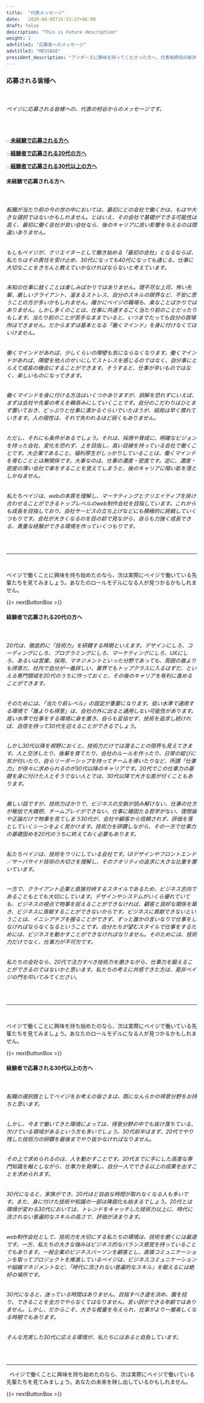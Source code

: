 ```yaml
---
title:  "代表メッセージ"
date:   2020-08-05T15:53:27+06:00
draft: false
description: "This is Future description"
weight: 1
advtitle2: "応募者へのメッセージ"
advtitle3: "MESSAGE"
president_description: "アンダーズに興味を持ってくださった方へ、代表取締役の新井からのメッセージです。当社で体感してほしいこと、大切にしている経営スタイルなど、私たちの想いをお伝えします。"
---
```


### **応募される皆様へ**
&nbsp;
###### ベイジに応募される皆様への、代表の枌谷からのメッセージです。
&nbsp;

![Image Not Available](../../ico_arw_page_anchor.webp)[**未経験で応募される方へ**](#未経験で応募される方へ)

![Image Not Available](../../ico_arw_page_anchor.webp)[**経験者で応募される20代の方へ**](#経験者で応募される20代の方へ)

![Image Not Available](../../ico_arw_page_anchor.webp)[**経験者で応募される30代以上の方へ**](#経験者で応募される30代以上の方へ)

#### **未経験で応募される方へ**
&nbsp;
###### 転職が当たり前の今の世の中においては、最初にどの会社で働くかは、もはや大きな選択ではないかもしれません。とはいえ、その会社で基礎ができる可能性は高く、最初に働く会社が良い会社なら、後のキャリアに良い影響を与えるのは間違いありません。
###### もしもベイジが、クリエイターとして働き始める「最初の会社」となるならば、私たちはその責任を受け止め、30代になっても40代になっても通じる、仕事に大切なことをきちんと教えていかなければならないと考えています。
###### 未知の仕事に就くことは楽しみばかりではありません。理不尽な上司、怖い先輩、厳しいクライアント、溜まるストレス、自分のスキルの限界など、不安に思うことの方が多いかもしれません。確かにベイジの職場も、楽なことばかりではありません。しかし多くのことは、仕事に共通するごく当たり前のことだったりもします。当たり前のことが苦手なままでいると、いつまでたっても自分の居場所はできません。だからまずは基本となる「働くマインド」を身に付けなくてはいけません。
###### 働くマインドがあれば、少しくらいの障壁も気にならなくなります。働くマインドがあれば、障壁を他人のせいにしてストレスを感じるのではなく、自分事にとらえて成長の機会にすることができます。そうすると、仕事が辛いものではなく、楽しいものになってきます。
###### 働くマインドを身に付ける方法はいくつかありますが、誤解を恐れずにいえば、まずは会社や先輩の考えを鵜呑みにしていくことです。自分のこだわりはひとまず置いておき、どっぷりと仕事に漬かるぐらいでいたほうが、結局は早く慣れていきます。人の個性は、それで失われるほど弱くもありません。
###### ただし、それにも条件があるでしょう。それは、採用や育成に、明確なビジョンを持った会社、変化を恐れず、上を目指し、高い目線を持っている会社で働くことです。大企業であること、福利厚生がしっかりしていることは、働くマインドを育むこととは無関係です。大事なのは、仕事の濃度・密度です。逆に、濃度・密度の薄い会社で楽をすることを覚えてしまうと、後のキャリアに暗い影を落としかねません。
###### 私たちベイジは、webの本質を理解し、マーケティングとクリエイティブを掛け合わせることができるトップレベルのweb制作会社を目指しています。これからも成長を目指しており、自社サービスの立ち上げなどにも積極的に挑戦していくつもりです。会社が大きくなるのを目の前で見ながら、自らも力強く成長できる、貴重な経験ができる環境を作っていくつもりです。

&nbsp; 

---
&nbsp;

ベイジで働くことに興味を持ち始めたのなら、次は実際にベイジで働いている先輩たちを見てみましょう。あなたのロールモデルになる人が見つかるかもしれません。

<!-- # &nbsp; &nbsp; &nbsp; &nbsp; &nbsp; &nbsp; &nbsp; &nbsp; &nbsp; box here -->
{{< nextButtonBox >}}


#### **経験者で応募される20代の方へ**
&nbsp;
###### 20代は、徹底的に「技術力」を研鑚する時期といえます。デザインにしろ、コーディングにしろ、プログラミングにしろ、マーケティングにしろ、UXにしろ、あるいは営業、採用、マネジメントといった分野であっても、周囲の誰よりも得意だ、社内で自分が一番詳しい、業界でもトップクラスに入るはずだ、といえる専門領域を20代のうちに作っておくと、その後のキャリアを有利に進めることができます。

###### そのためには、「当たり前レベル」の設定が重要になります。低い水準で通用する環境で「誰よりも得意」は、会社の外に出ると通用しない可能性があります。高い水準で仕事をする環境に身を置き、自らも妥協せず、技術を追求し続ければ、自信を持って30代を迎えることができるでしょう。

###### しかし30代以降を視野におくと、技術力だけでは渡ることの限界も見えてきます。人と交渉したり、後輩を育てたり、会社のルールを作ったり、日常の綻びに気が付いたり、自らリーダーシップを持ってチームを導いたりなど、所謂「仕事力」が徐々に求められるのが30代以降のキャリアです。20代でこの仕事力の基礎を身に付けた人とそうでない人とでは、30代以降で大きな差が付くこともあります。

###### 厳しい話ですが、技術力ばかりで、ビジネスの文脈が読み解けない、仕事の仕方が稚拙で大雑把、チームプレイができない、仕事に確固たる哲学がない、理想論や正論だけで物事を見てしまう30代が、会社や顧客から信頼されず、評価を落としていくシーンをよく見かけます。技術力を研鑽しながら、その一方で仕事力の基礎固めを20代のうちに終えておく必要もあります。

###### 私たちベイジは、技術をウリにしている会社です。UIデザインやフロントエンド／サーバサイド技術の大切さを理解し、そのクオリティの追求に大きな比重を置いています。

###### 一方で、クライアント企業と直接対峙するスタイルであるため、ビジネス志向であることもとても大切にしています。デザインやシステムがいくら優れていても、ビジネスの視点で物事を捉えることができなければ、顧客と良好な関係を築き、ビジネスに貢献することができないからです。ビジネスに貢献できないということは、イニシアチブを握ることができず、ずっと誰かの言いなりで仕事をしなければならなくなるということです。自分たちが望むスタイルで仕事をするためには、ビジネスを動かすことができなければなりません。そのためには、技術力だけでなく、仕事力が不可欠です。

###### 私たちの会社なら、20代で注力すべき技術力を磨きながら、仕事力を鍛えることができるのではないかと思います。私たちの考えに共感できた方は、是非ベイジの門を叩いてみてください。
&nbsp;

---
&nbsp;

ベイジで働くことに興味を持ち始めたのなら、次は実際にベイジで働いている先輩たちを見てみましょう。あなたのロールモデルになる人が見つかるかもしれません。

<!-- # &nbsp; &nbsp; &nbsp; &nbsp; &nbsp; &nbsp; &nbsp; &nbsp; &nbsp; box here -->
{{< nextButtonBox >}}


#### **経験者で応募される30代以上の方へ**
&nbsp;
###### 転職の選択肢としてベイジをお考えの皆さまは、既になんらかの得意分野をお持ちと思います。

###### しかし、今まで働いてきた環境によっては、得意分野の中でも抜け落ちている、欠けている領域があるという方も多いでしょう。30代前半はまず、20代でやり残した技術力の研鑚を最後までやり抜かなければなりません。

###### その上で求められるのは、人を動かすことです。20代までに手にした高度な専門知識を軸としながら、仕事力を発揮し、自分一人でできる以上の成果を出すことを求められます。

###### 30代になると、家族ができ、20代ほど自由な時間が取れなくなる人も多いです。また、身に付けた技術や知識の一部は陳腐化も始まるでしょう。20代とは環境が変わる30代においては、トレンドをキャッチした技術力以上に、時代に流されない普遍的なスキルの高さで、評価が決まります。

###### web制作会社として、技術力を大切にする私たちの環境は、技術を磨くには最適です。一方、私たちの大きな強みはビジネス的なバランス感覚を持っていることでもあります。一般企業のビジネスパーソンを顧客とし、直接コミュニケーションを取ってプロジェクトを推進しているベイジは、ビジネスコミュニケーションや組織マネジメントなど、「時代に流されない普遍的なスキル」を鍛えるには絶好の場所です。

###### 30代になると、迷っている時間はありません。目指すべき道を決め、腹を括り、できることを全力でやらなくてはなりません。言い訳ができる年齢ではありません。しかし、だからこそ、大きな裁量を与えられ、仕事がより一層楽しくなる時期でもあります。

###### そんな充実した30代に応える環境が、私たちにはあると自負しています。
&nbsp;

---
&nbsp;
ベイジで働くことに興味を持ち始めたのなら、次は実際にベイジで働いている先輩たちを見てみましょう。あなたの未来を映し出しているかもしれません。
<!-- # &nbsp; &nbsp; &nbsp; &nbsp; &nbsp; &nbsp; &nbsp; &nbsp; &nbsp; box here -->
{{< nextButtonBox >}}
